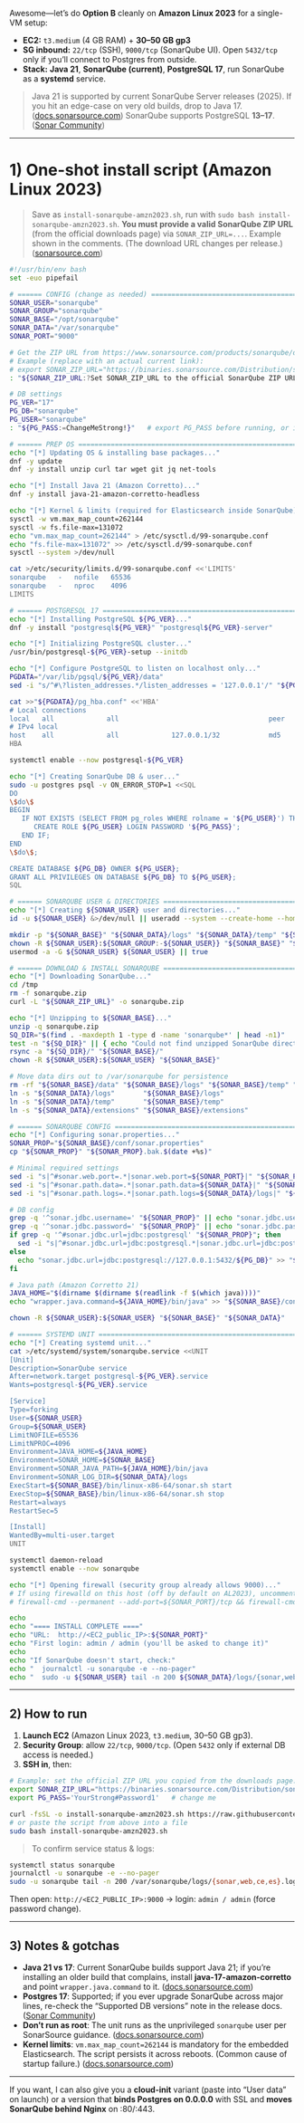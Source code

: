 Awesome—let’s do **Option B** cleanly on **Amazon Linux 2023** for a single-VM setup:

* **EC2:** `t3.medium` (4 GB RAM) + **30–50 GB gp3**
* **SG inbound:** `22/tcp` (SSH), `9000/tcp` (SonarQube UI). Open `5432/tcp` only if you’ll connect to Postgres from outside.
* **Stack:** **Java 21**, **SonarQube (current)**, **PostgreSQL 17**, run SonarQube as a **systemd** service.

> Java 21 is supported by current SonarQube Server releases (2025). If you hit an edge-case on very old builds, drop to Java 17. ([docs.sonarsource.com][1])
> SonarQube supports PostgreSQL **13–17**. ([Sonar Community][2])

---

# 1) One-shot install script (Amazon Linux 2023)

> Save as `install-sonarqube-amzn2023.sh`, run with `sudo bash install-sonarqube-amzn2023.sh`.
> **You must provide a valid SonarQube ZIP URL** (from the official downloads page) via `SONAR_ZIP_URL=...`. Example shown in the comments. (The download URL changes per release.) ([sonarsource.com][3])

```bash
#!/usr/bin/env bash
set -euo pipefail

# ====== CONFIG (change as needed) ===========================================
SONAR_USER="sonarqube"
SONAR_GROUP="sonarqube"
SONAR_BASE="/opt/sonarqube"
SONAR_DATA="/var/sonarqube"
SONAR_PORT="9000"

# Get the ZIP URL from https://www.sonarsource.com/products/sonarqube/downloads/
# Example (replace with an actual current link):
# export SONAR_ZIP_URL="https://binaries.sonarsource.com/Distribution/sonarqube/sonarqube-<VERSION>.zip"
: "${SONAR_ZIP_URL:?Set SONAR_ZIP_URL to the official SonarQube ZIP URL}"

# DB settings
PG_VER="17"
PG_DB="sonarqube"
PG_USER="sonarqube"
: "${PG_PASS:=ChangeMeStrong!}"   # export PG_PASS before running, or it will use this default

# ====== PREP OS =============================================================
echo "[*] Updating OS & installing base packages..."
dnf -y update
dnf -y install unzip curl tar wget git jq net-tools

echo "[*] Install Java 21 (Amazon Corretto)..."
dnf -y install java-21-amazon-corretto-headless

echo "[*] Kernel & limits (required for Elasticsearch inside SonarQube)..."
sysctl -w vm.max_map_count=262144
sysctl -w fs.file-max=131072
echo "vm.max_map_count=262144" > /etc/sysctl.d/99-sonarqube.conf
echo "fs.file-max=131072" >> /etc/sysctl.d/99-sonarqube.conf
sysctl --system >/dev/null

cat >/etc/security/limits.d/99-sonarqube.conf <<'LIMITS'
sonarqube   -   nofile   65536
sonarqube   -   nproc    4096
LIMITS

# ====== POSTGRESQL 17 =======================================================
echo "[*] Installing PostgreSQL ${PG_VER}..."
dnf -y install "postgresql${PG_VER}" "postgresql${PG_VER}-server"

echo "[*] Initializing PostgreSQL cluster..."
/usr/bin/postgresql-${PG_VER}-setup --initdb

echo "[*] Configure PostgreSQL to listen on localhost only..."
PGDATA="/var/lib/pgsql/${PG_VER}/data"
sed -i "s/^#\?listen_addresses.*/listen_addresses = '127.0.0.1'/" "${PGDATA}/postgresql.conf"

cat >>"${PGDATA}/pg_hba.conf" <<'HBA'
# Local connections
local   all             all                                     peer
# IPv4 local
host    all             all             127.0.0.1/32            md5
HBA

systemctl enable --now postgresql-${PG_VER}

echo "[*] Creating SonarQube DB & user..."
sudo -u postgres psql -v ON_ERROR_STOP=1 <<SQL
DO
\$do\$
BEGIN
   IF NOT EXISTS (SELECT FROM pg_roles WHERE rolname = '${PG_USER}') THEN
      CREATE ROLE ${PG_USER} LOGIN PASSWORD '${PG_PASS}';
   END IF;
END
\$do\$;

CREATE DATABASE ${PG_DB} OWNER ${PG_USER};
GRANT ALL PRIVILEGES ON DATABASE ${PG_DB} TO ${PG_USER};
SQL

# ====== SONARQUBE USER & DIRECTORIES =======================================
echo "[*] Creating ${SONAR_USER} user and directories..."
id -u ${SONAR_USER} &>/dev/null || useradd --system --create-home --home-dir "${SONAR_DATA}" --shell /sbin/nologin "${SONAR_USER}"

mkdir -p "${SONAR_BASE}" "${SONAR_DATA}/logs" "${SONAR_DATA}/temp" "${SONAR_DATA}/extensions"
chown -R ${SONAR_USER}:${SONAR_GROUP:-${SONAR_USER}} "${SONAR_BASE}" "${SONAR_DATA}"
usermod -a -G ${SONAR_USER} ${SONAR_USER} || true

# ====== DOWNLOAD & INSTALL SONARQUBE =======================================
echo "[*] Downloading SonarQube..."
cd /tmp
rm -f sonarqube.zip
curl -L "${SONAR_ZIP_URL}" -o sonarqube.zip

echo "[*] Unzipping to ${SONAR_BASE}..."
unzip -q sonarqube.zip
SQ_DIR="$(find . -maxdepth 1 -type d -name 'sonarqube*' | head -n1)"
test -n "${SQ_DIR}" || { echo "Could not find unzipped SonarQube directory"; exit 1; }
rsync -a "${SQ_DIR}/" "${SONAR_BASE}/"
chown -R ${SONAR_USER}:${SONAR_USER} "${SONAR_BASE}"

# Move data dirs out to /var/sonarqube for persistence
rm -rf "${SONAR_BASE}/data" "${SONAR_BASE}/logs" "${SONAR_BASE}/temp" "${SONAR_BASE}/extensions"
ln -s "${SONAR_DATA}/logs"       "${SONAR_BASE}/logs"
ln -s "${SONAR_DATA}/temp"       "${SONAR_BASE}/temp"
ln -s "${SONAR_DATA}/extensions" "${SONAR_BASE}/extensions"

# ====== SONARQUBE CONFIG ====================================================
echo "[*] Configuring sonar.properties..."
SONAR_PROP="${SONAR_BASE}/conf/sonar.properties"
cp "${SONAR_PROP}" "${SONAR_PROP}.bak.$(date +%s)"

# Minimal required settings
sed -i "s|^#sonar.web.port=.*|sonar.web.port=${SONAR_PORT}|" "${SONAR_PROP}"
sed -i "s|^#sonar.path.data=.*|sonar.path.data=${SONAR_DATA}|" "${SONAR_PROP}" || echo "sonar.path.data=${SONAR_DATA}" >> "${SONAR_PROP}"
sed -i "s|^#sonar.path.logs=.*|sonar.path.logs=${SONAR_DATA}/logs|" "${SONAR_PROP}" || echo "sonar.path.logs=${SONAR_DATA}/logs" >> "${SONAR_PROP}"

# DB config
grep -q '^sonar.jdbc.username=' "${SONAR_PROP}" || echo "sonar.jdbc.username=${PG_USER}" >> "${SONAR_PROP}"
grep -q '^sonar.jdbc.password=' "${SONAR_PROP}" || echo "sonar.jdbc.password=${PG_PASS}" >> "${SONAR_PROP}"
if grep -q '^#sonar.jdbc.url=jdbc:postgresql' "${SONAR_PROP}"; then
  sed -i "s|^#sonar.jdbc.url=jdbc:postgresql.*|sonar.jdbc.url=jdbc:postgresql://127.0.0.1:5432/${PG_DB}|" "${SONAR_PROP}"
else
  echo "sonar.jdbc.url=jdbc:postgresql://127.0.0.1:5432/${PG_DB}" >> "${SONAR_PROP}"
fi

# Java path (Amazon Corretto 21)
JAVA_HOME="$(dirname $(dirname $(readlink -f $(which java))))"
echo "wrapper.java.command=${JAVA_HOME}/bin/java" >> "${SONAR_BASE}/conf/wrapper.conf"

chown -R ${SONAR_USER}:${SONAR_USER} "${SONAR_BASE}" "${SONAR_DATA}"

# ====== SYSTEMD UNIT ========================================================
echo "[*] Creating systemd unit..."
cat >/etc/systemd/system/sonarqube.service <<UNIT
[Unit]
Description=SonarQube service
After=network.target postgresql-${PG_VER}.service
Wants=postgresql-${PG_VER}.service

[Service]
Type=forking
User=${SONAR_USER}
Group=${SONAR_USER}
LimitNOFILE=65536
LimitNPROC=4096
Environment=JAVA_HOME=${JAVA_HOME}
Environment=SONAR_HOME=${SONAR_BASE}
Environment=SONAR_JAVA_PATH=${JAVA_HOME}/bin/java
Environment=SONAR_LOG_DIR=${SONAR_DATA}/logs
ExecStart=${SONAR_BASE}/bin/linux-x86-64/sonar.sh start
ExecStop=${SONAR_BASE}/bin/linux-x86-64/sonar.sh stop
Restart=always
RestartSec=5

[Install]
WantedBy=multi-user.target
UNIT

systemctl daemon-reload
systemctl enable --now sonarqube

echo "[*] Opening firewall (security group already allows 9000)..."
# If using firewalld on this host (off by default on AL2023), uncomment:
# firewall-cmd --permanent --add-port=${SONAR_PORT}/tcp && firewall-cmd --reload

echo
echo "==== INSTALL COMPLETE ===="
echo "URL:  http://<EC2_public_IP>:${SONAR_PORT}"
echo "First login: admin / admin (you'll be asked to change it)"
echo
echo "If SonarQube doesn't start, check:"
echo "  journalctl -u sonarqube -e --no-pager"
echo "  sudo -u ${SONAR_USER} tail -n 200 ${SONAR_DATA}/logs/{sonar,web,ce,es}.log"
```

---

## 2) How to run

1. **Launch EC2** (Amazon Linux 2023, `t3.medium`, 30–50 GB gp3).
2. **Security Group**: allow `22/tcp`, `9000/tcp`. (Open `5432` only if external DB access is needed.)
3. **SSH in**, then:

```bash
# Example: set the official ZIP URL you copied from the downloads page:
export SONAR_ZIP_URL="https://binaries.sonarsource.com/Distribution/sonarqube/sonarqube-<CURRENT>.zip"
export PG_PASS='YourStrong#Password1'   # change me

curl -fsSL -o install-sonarqube-amzn2023.sh https://raw.githubusercontent.com/placeholder/sonar-install/main/install-amzn2023.sh
# or paste the script from above into a file
sudo bash install-sonarqube-amzn2023.sh
```

> To confirm service status & logs:

```bash
systemctl status sonarqube
journalctl -u sonarqube -e --no-pager
sudo -u sonarqube tail -n 200 /var/sonarqube/logs/{sonar,web,ce,es}.log
```

Then open: `http://<EC2_PUBLIC_IP>:9000` → login: `admin / admin` (force password change).

---

## 3) Notes & gotchas

* **Java 21 vs 17**: Current SonarQube builds support Java 21; if you’re installing an older build that complains, install **java-17-amazon-corretto** and point `wrapper.java.command` to it. ([docs.sonarsource.com][1])
* **Postgres 17**: Supported; if you ever upgrade SonarQube across major lines, re-check the “Supported DB versions” note in the release docs. ([Sonar Community][2])
* **Don’t run as root**: The unit runs as the unprivileged `sonarqube` user per SonarSource guidance. ([docs.sonarsource.com][4])
* **Kernel limits**: `vm.max_map_count=262144` is mandatory for the embedded Elasticsearch. The script persists it across reboots. (Common cause of startup failure.) ([docs.sonarsource.com][4])

---

If you want, I can also give you a **cloud-init** variant (paste into “User data” on launch) or a version that **binds Postgres on 0.0.0.0** with SSL and **moves SonarQube behind Nginx** on :80/:443.

[1]: https://docs.sonarsource.com/sonarqube-server/latest/server-upgrade-and-maintenance/release-notes/?utm_source=chatgpt.com "2025.4 release notes | SonarQube Server Documentation"
[2]: https://community.sonarsource.com/t/postgresql-support-in-release-upgrade-notes-for-2025-1-is-unclear-ambiguous/135078?utm_source=chatgpt.com "Postgresql support in release upgrade notes for 2025.1 is ..."
[3]: https://www.sonarsource.com/products/sonarqube/downloads/?utm_source=chatgpt.com "Download SonarQube"
[4]: https://docs.sonarsource.com/sonarqube-server/10.8/setup-and-upgrade/operating-the-server/?utm_source=chatgpt.com "Operating SonarQube Server | Documentation"
